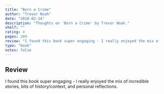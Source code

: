 ```yaml
---
title: "Born a Crime"
author: "Trevor Noah"
date: "2018-02-14"
description: "Thoughts on 'Born a Crime' by Trevor Noah."
shelf: ""
rating: 4
pages: 289
review: "I found this book super engaging - I really enjoyed the mix of incredible stories, bits of history/context, and personal reflections."
type: "book"
notes: false
---
```


## Review

I found this book super engaging - I really enjoyed the mix of incredible stories, bits of history/context, and personal reflections.
